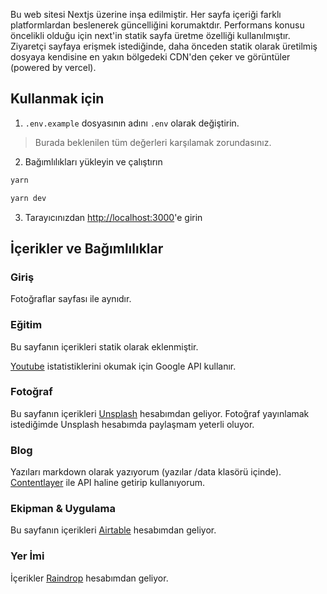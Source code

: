 Bu web sitesi Nextjs üzerine inşa edilmiştir. Her sayfa içeriği farklı
platformlardan beslenerek güncelliğini korumaktdır.
Performans konusu öncelikli olduğu için next'in statik sayfa üretme özelliği
kullanılmıştır. Ziyaretçi sayfaya erişmek istediğinde, daha önceden statik
olarak üretilmiş dosyaya kendisine en yakın bölgedeki CDN'den çeker ve
görüntüler (powered by vercel).

## Kullanmak için

1. `.env.example` dosyasının adını `.env` olarak değiştirin.

> Burada beklenilen tüm değerleri karşılamak zorundasınız.

2. Bağımlılıkları yükleyin ve çalıştırın

```bash
yarn
```

```bash
yarn dev
```

3. Tarayıcınızdan [http://localhost:3000](http://localhost:3000)'e girin

## İçerikler ve Bağımlılıklar

### Giriş

Fotoğraflar sayfası ile aynıdır.

### Eğitim

Bu sayfanın içerikleri statik olarak eklenmiştir.

[Youtube](https://github.com/ademilter/homepage/blob/master/lib/youtube.js)
istatistiklerini okumak için Google API kullanır.

### Fotoğraf

Bu sayfanın içerikleri [Unsplash](https://upstash.com) hesabımdan geliyor. Fotoğraf yayınlamak
istediğimde Unsplash hesabımda paylaşmam yeterli oluyor.

### Blog

Yazıları markdown olarak yazıyorum (yazılar /data klasörü içinde). [Contentlayer](https://www.contentlayer.dev) ile API haline getirip kullanıyorum.

### Ekipman & Uygulama

Bu sayfanın içerikleri [Airtable](https://www.airtable.com) hesabımdan geliyor.

### Yer İmi

İçerikler [Raindrop](https://raindrop.io) hesabımdan geliyor.
